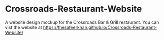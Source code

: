 # Crossroads-Restaurant-Website
A website design mockup for the Crossroads Bar &amp; Grill restaurant. 
You can vist the website at https://thesafeerkhan.github.io/Crossroads-Restaurant-Website/
